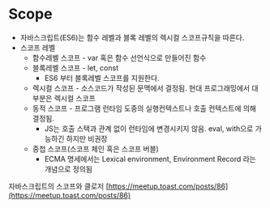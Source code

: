 # Scope

* 자바스크립트\(ES6\)는 함수 레벨과 블록 레벨의 렉시컬 스코프규칙을 따른다.
* 스코프 레벨
  * 함수레벨 스코프 - var 혹은 함수 선언식으로 만들어진 함수
  * 블록레벨 스코프 - let, const
    * ES6 부터 블록레벨 스코프를 지원한다.
  * 렉시컬 스코프 - 소스코드가 작성된 문맥에서 결정됨. 현대 프로그래밍에서 대부분은 렉시컬 스코프
  * 동적 스코프 - 프로그램 런타임 도중의 실행컨텍스트나 호출 컨텍스트에 의해 결정됨.
    * JS는 호출 스택과 관계 없이 런타임에 변경시키지 않음. eval, with으로 가능하긴 하지만 비권장
  * 중첩 스코프\(스코프 체인 혹은 스코프 버블\)
    * ECMA 명세에서는 Lexical environment, Environment Record 라는 개념으로 정의됨

자바스크립트의 스코프와 클로저 [https://meetup.toast.com/posts/86](https://meetup.toast.com/posts/86)

